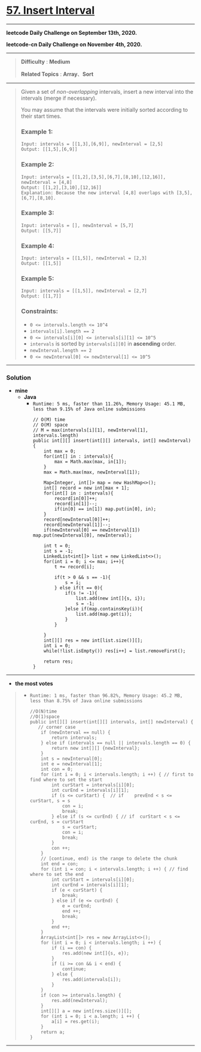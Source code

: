 # [57. Insert Interval](https://leetcode.com/problems/insert-interval/)

---

**leetcode Daily Challenge on September 13th, 2020.**

**leetcode-cn Daily Challenge on November 4th, 2020.**

---

> **Difficulty** : **Medium**
>
> **Related Topics** : **Array**、**Sort**

---

> Given a set of *non-overlapping* intervals, insert a new interval into the intervals (merge if necessary).
>
> You may assume that the intervals were initially sorted according to their start times.
>
>
>
> ### Example 1:
> ```
> Input: intervals = [[1,3],[6,9]], newInterval = [2,5]
> Output: [[1,5],[6,9]]
> ```
>
> ### Example 2:
> ```
> Input: intervals = [[1,2],[3,5],[6,7],[8,10],[12,16]], newInterval = [4,8]
> Output: [[1,2],[3,10],[12,16]]
> Explanation: Because the new interval [4,8] overlaps with [3,5],[6,7],[8,10].
> ```
>
> ### Example 3:
> ```
> Input: intervals = [], newInterval = [5,7]
> Output: [[5,7]]
> ```
>
> ### Example 4:
> ```
> Input: intervals = [[1,5]], newInterval = [2,3]
> Output: [[1,5]]
> ```
>
> ### Example 5:
> ```
> Input: intervals = [[1,5]], newInterval = [2,7]
> Output: [[1,7]]
> ```
>
> ### Constraints:
> * `0 <= intervals.length <= 10^4`
> * `intervals[i].length == 2`
> * `0 <= intervals[i][0] <= intervals[i][1] <= 10^5`
> * `intervals` is sorted by `intervals[i][0]` in **ascending** order.
> * `newInterval.length == 2`
> * `0 <= newInterval[0] <= newInterval[1] <= 10^5`

---


### Solution
* **mine**
  * **Java**
    * `Runtime: 5 ms, faster than 11.26%, Memory Usage: 45.1 MB, less than 9.15% of Java online submissions`
      ```
      // O(M) time
      // O(M) space
      // M = max(intervals[i][1], newInterval[1], intervals.length)
      public int[][] insert(int[][] intervals, int[] newInterval) {
          int max = 0;
          for(int[] in : intervals){
              max = Math.max(max, in[1]);
          }
          max = Math.max(max, newInterval[1]);

          Map<Integer, int[]> map = new HashMap<>();
          int[] record = new int[max + 1];
          for(int[] in : intervals){
              record[in[0]]++;
              record[in[1]]--;
              if(in[0] == in[1]) map.put(in[0], in);
          }
          record[newInterval[0]]++;
          record[newInterval[1]]--;
          if(newInterval[0] == newInterval[1]) map.put(newInterval[0], newInterval);

          int t = 0;
          int s = -1;
          LinkedList<int[]> list = new LinkedList<>();
          for(int i = 0; i <= max; i++){
              t += record[i];

              if(t > 0 && s == -1){
                  s = i;
              } else if(t == 0){
                  if(s != -1){
                      list.add(new int[]{s, i});
                      s = -1;
                  }else if(map.containsKey(i)){
                      list.add(map.get(i));
                  }
              }

          }
          int[][] res = new int[list.size()][];
          int i = 0;
          while(!list.isEmpty()) res[i++] = list.removeFirst();

          return res;
      }
      ```

---


* **the most votes**
>  * `Runtime: 1 ms, faster than 96.82%, Memory Usage: 45.2 MB, less than 8.75% of Java online submissions`
>    ```
>    //O(N)time
>    //O(1)space
>    public int[][] insert(int[][] intervals, int[] newInterval) {
>       // corner case
>        if (newInterval == null) {
>            return intervals;
>        } else if (intervals == null || intervals.length == 0) {
>            return new int[][] {newInterval};
>        }
>        int s = newInterval[0];
>        int e = newInterval[1];
>        int con = 0;
>        for (int i = 0; i < intervals.length; i ++) { // first to find where to set the start
>            int curStart = intervals[i][0];
>            int curEnd = intervals[i][1];
>            if (s <= curStart) {  // if    prevEnd < s <= curStart, s = s
>                con = i;
>                break;
>            } else if (s <= curEnd) { // if  curStart < s <= curEnd, s = curStart
>                s = curStart;
>                con = i;
>                break;
>            }
>            con ++;
>        }
>        // [continue, end) is the range to delete the chunk
>        int end = con;
>        for (int i = con; i < intervals.length; i ++) { // find where to set the end
>            int curStart = intervals[i][0];
>            int curEnd = intervals[i][1];
>            if (e < curStart) {
>                break;
>            } else if (e <= curEnd) {
>                e = curEnd;
>                end ++;
>                break;
>            }
>            end ++;
>        }
>        ArrayList<int[]> res = new ArrayList<>();
>        for (int i = 0; i < intervals.length; i ++) {
>            if (i == con) {
>                res.add(new int[]{s, e});
>            }
>            if (i >= con && i < end) {
>                continue;
>            } else {
>                res.add(intervals[i]);
>            }
>        }
>        if (con >= intervals.length) {
>            res.add(newInterval);
>        }
>        int[][] a = new int[res.size()][];
>        for (int i = 0; i < a.length; i ++) {
>            a[i] = res.get(i);
>        }
>        return a;
>    }
>    ```

---


